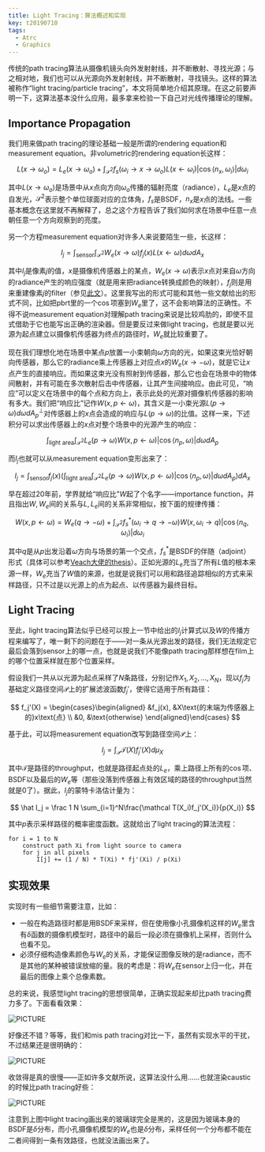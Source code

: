 ```yaml
---
title: Light Tracing：算法概述和实现
key: t20190710
tags:
  - Atrc
  - Graphics
---
```


传统的path tracing算法从摄像机镜头向外发射射线，并不断散射、寻找光源；与之相对地，我们也可以从光源向外发射射线，并不断散射，寻找镜头。这样的算法被称作“light tracing/particle tracing”，本文将简单地介绍其原理。在这之前要声明一下，这算法基本没什么应用，最多拿来检验一下自己对光线传播理论的理解。

<!--more-->

## Importance Propagation

我们用来做path tracing的理论基础一般是所谓的rendering equation和measurement equation。非volumetric的rendering equation长这样：

$$
L(x \to \omega_o) = L_e(x \to \omega_o) + \int_{\mathcal S^2}f_s(\omega_i \to x \to \omega_o)L(x \leftarrow \omega_i)|\cos\langle n_x, \omega_i\rangle|d\omega_i
$$

其中$L(x \to \omega_o)$是场景中从$x$点向方向$\omega_o$传播的辐射亮度（radiance），$L_e$是$x$点的自发光，$\mathcal S^2$表示整个单位球面对应的立体角，$f_s$是BSDF，$n_x$是$x​$点的法线。一些基本概念在这里就不再解释了，总之这个方程告诉了我们如何求在场景中任意一点朝任意一个方向观察到的亮度。

另一个方程measurement equation对许多人来说要陌生一些，长这样：

$$
I_j = \int_{\text{sensor}}\int_{\mathcal S^2}W_e(x \to \omega)f_j(x)L(x \leftarrow \omega)d\omega dA_x
$$

其中$I_j$是像素$j$的值，$x$是摄像机传感器上的某点，$W_e(x \to \omega)$表示$x$点对来自$\omega$方向的radiance产生的响应强度（就是用来把radiance转换成颜色的映射），$f_j$则是用来重建像素$j$的filter（参见[此文](http://alvyray.com/Memos/CG/Microsoft/6_pixel.pdf)）。这里我写出的形式可能和其他一些文献给出的形式不同，比如把pbrt里的一个$\cos$项塞到$W_e$里了，这不会影响算法的正确性。不得不说measurement equation对理解path tracing来说是比较鸡肋的，即使不显式借助于它也能写出正确的渲染器。但是要反过来做light tracing，也就是要以光源为起点建立以摄像机传感器为终点的路径时，$W_e$就比较重要了。

现在我们理想化地在场景中某点$p​$放置一小束朝向$\omega​$方向的光，如果这束光恰好朝向传感器，那么它的radiance乘上传感器上对应点$x​$的$W_e(x \to -\omega)​$，就是它让$x​$点产生的直接响应。而如果这束光没有照射到传感器，那么它也会在场景中的物体间散射，并有可能在多次散射后击中传感器，让其产生间接响应。由此可见，“响应”可以定义在场景中的每个点和方向上，表示此处的光源对摄像机传感器的影响有多大。我们把“响应比”记作$W(x, p \leftarrow \omega)​$，其含义是一小束光源$L(p \to \omega)d\omega dA_p^\perp​$对传感器上的$x​$点会造成的响应与$L(p \to \omega)​$的比值。这样一来，下述积分可以求出传感器上的$x​$点对整个场景中的光源产生的响应：

$$
\int_{\text{light area}}\int_{\mathcal S^2}L_e(p \to \omega)W(x, p \leftarrow \omega)|\cos\langle n_p, \omega\rangle|d\omega dA_p
$$

而$I_j​$也就可以从measurement equation变形出来了：

$$
I_j = \int_{\text{sensor}}f_j(x)\left(\int_{\text{light area}}\int_{\mathcal S^2}L_e(p \to \omega)W(x, p \leftarrow \omega)|\cos\langle n_p, \omega\rangle|d\omega dA_p\right)dA_x
$$

早在超过20年前，学界就给“响应比”$W$起了个名字——importance function，并且指出$W, W_e$间的关系与$L, L_e$间的关系非常相似，按下面的规律传播：

$$
W(x, p \leftarrow \omega) = W_e(q \to -\omega) + \int_{\mathcal S^2}f_s^*(\omega_i \to q \to -\omega)W(x, \omega_i \to q)|\cos\langle n_q, \omega_i\rangle|d\omega_i
$$

其中$q$是从$p$出发沿着$\omega$方向与场景的第一个交点，$f_s^*$是BSDF的伴随（adjoint）形式（具体可以参考[Veach大佬的thesis](http://graphics.stanford.edu/papers/veach_thesis/)）。正如光源的$L_e$充当了所有$L$值的根本来源一样，$W_e$充当了$W$值的来源，也就是说我们可以用和路径追踪相似的方式来采样路径，只不过是以光源上的点为起点、以传感器为最终目标。

## Light Tracing

至此，light tracing算法似乎已经可以按上一节中给出的$I_j​$计算式以及$W​$的传播方程来编写了，唯一剩下的问题在于——对一条从光源出发的路径，我们无法规定它最后会落到sensor上的哪一点，也就是说我们不能像path tracing那样想在film上的哪个位置采样就在那个位置采样。

假设我们一共从以光源为起点采样了$N$条路径，分别记作$X_1, X_2, \ldots, X_N$，现以$f_j$为基础定义路径空间$\mathcal P$上的扩展滤波函数$f_j'​$，使得它适用于所有路径：

$$
f_j'(X) = \begin{cases}\begin{aligned}
	&f_j(x), &X\text{的末端为传感器上的}x\text{点} \\
	&0, &\text{otherwise}
\end{aligned}\end{cases}
$$

基于此，可以将measurement equation改写到路径空间$\mathcal P$上：

$$
I_j=\int_{\mathcal P}\mathcal T(X)f_j'(X)d\mu_X
$$

其中$\mathcal T$是路径的throughput，也就是路径起点处的$L_e$，乘上路径上所有的$\cos$项、BSDF以及最后的$W_e$等（那些没落到传感器上有效区域的路径的throughput当然就是0了）。据此，$I_j$的蒙特卡洛估计量为：

$$
\hat I_j = \frac 1 N \sum_{i=1}^N\frac{\mathcal T(X_i)f_j'(X_i)}{p(X_i)}
$$

其中$p$表示采样路径的概率密度函数。这就给出了light tracing的算法流程：

```
for i = 1 to N
	construct path Xi from light source to camera
	for j in all pixels
	    I[j] += (1 / N) * T(Xi) * fj'(Xi) / p(Xi)
```

## 实现效果

实现时有一些细节需要注意，比如：

* 一般在构造路径时都是用BSDF来采样，但在使用像小孔摄像机这样的$W_e$里含有$\delta$函数的摄像机模型时，路径中的最后一段必须在摄像机上采样，否则什么也看不见。
* 必须仔细构造像素颜色与$W_e$的关系，才能保证图像反映的是radiance，而不是其他的某种被错误放缩的量。我的考虑是：将$W_e$在sensor上归一化，并在最后的图像上乘个总像素数。

总的来说，我感觉light tracing的思想很简单，正确实现起来却比path tracing费力多了。下面看看效果：


![PICTURE]({{site.url}}/postpics/Atrc/Diary/Misc/2019_07_10_LightTracing.png)

好像还不错？等等，我们和mis path tracing对比一下，虽然有实现水平的干扰，不过结果还是很明确的：

![PICTURE]({{site.url}}/postpics/Atrc/Diary/Misc/2019_07_10_LightTracing2.png)

收敛得是真的很慢——正如许多文献所说，这算法没什么用……也就渲染caustic的时候比path tracing好些：

![PICTURE]({{site.url}}/postpics/Atrc/Diary/Misc/2019_07_10_LightTracing3.png)

注意到上图中light tracing画出来的玻璃球完全是黑的，这是因为玻璃本身的BSDF是$\delta$分布，而小孔摄像机模型的$W_e$也是$\delta$分布，采样任何一个分布都不能在二者间得到一条有效路径，也就没法画出来了。
